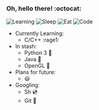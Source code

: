 ### Oh, hello there! :octocat:
![Learning](https://img.shields.io/badge/learning-in%20process-success)
![Sleep](https://img.shields.io/badge/sleep-8%20hrs-green)
![Eat](https://img.shields.io/badge/eat-1%20hr-yellow)
![Code](https://img.shields.io/badge/code-15%20hrs-red)

- Currently Learning:
  - C/C++ :rage1:
- In stash:
  - Python 3 :snake:
  - Java :hamster:
  - OpenGL :volcano:
- Plans for future:
  * :smiley:
- Googling:
  - Sh :cd:
  - Git :see_no_evil:

